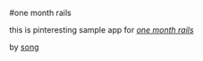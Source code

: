 #one month rails

this is pinteresting sample app for
[*one month rails*](http://onemonthrails.com)

by [song](http://facebook.com)